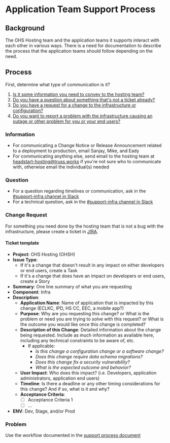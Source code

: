 # Application Team Support Process

## Background
The OHS Hosting team and the application teams it supports interact with each other in various ways. There is a need for documentation to describe the process that the application teams should follow depending on the need.

## Process
First, determine what type of communication is it?
1. [Is it some information you need to convey to the hosting team?](#information)
1. [Do you have a question about something that's not a ticket already?](#question)
1. [Do you have a request for a change to the infrastructure or configuration?](#change-request)
1. [Do you want to report a problem with the infrastructure causing an outage or other problem for you or your end users?](#problem)

### Information
* For communicating a Change Notice or Release Announcement related to a deployment to production, email Sanjay, Mike, and Eady
* For communicating anything else, send email to the hosting team at headstart-hosting@truss.works if you're not sure who to communicate with, otherwise email the individual(s) needed

### Question
* For a question regarding timelines or communication, ask in the [#support-infra channel in Slack](https://acf-ohs.slack.com/archives/C02MW2N1YSX)
* For a technical question, ask in the [#support-infra channel in Slack](https://acf-ohs.slack.com/archives/C02MW2N1YSX)

### Change Request
For something you need done by the hosting team that is not a bug with the infrastructure, please create a ticket in [JIRA](https://ocio-jira.acf.hhs.gov/secure/CreateIssue!default.jspa).

#### Ticket template
* **Project**: OHS Hosting (OHSH)
* **Issue Type**:
   * If it's a change that doesn't result in any impact on either developers or end users, create a Task
   * If it's a change that does have an impact on developers or end users, create a Story
* **Summary**: One line summary of what you are requesting
* **Component**: Infra
* **Description**:
   * **Application Name**: Name of application that is impacted by this change (ECLKC, IPD, HS CC, EEC, a mobile app?)
   * **Purpose**: Why are you requesting this change? or What is the problem or need you are trying to solve with this request? or What is the outcome you would like once this change is completed?
   * **Description of this Change**: Detailed information about the change being requested. Include as much information as available here, including any technical constraints to be aware of, etc.
      * If applicable:
         * _Is this change a configuration change or a software change?_
         * _Does this change require data schema migrations?_
         * _Does this change fix a security vulnerability?_
         * _What is the expected outcome and behavior?_
   * **User Impact**: Who does this impact? (i.e. Developers, application administrators, application end users)
   * **Timeline**: Is there a deadline or any other timing considerations for this change? And if so, what is it and why?
   * **Acceptance Criteria**:
      - [ ] Acceptance Criteria 1
      - [ ] ...
* **ENV**: Dev, Stage, and/or Prod

### Problem
Use the workflow documented in the [support process document](https://github.com/OHS-Hosting-Infrastructure/infrastructure/blob/4e98bf8f9767f57cc2dcbfdef29d285634d77c56/docs/how-we-work/support-process.md#reporting-an-issue)

